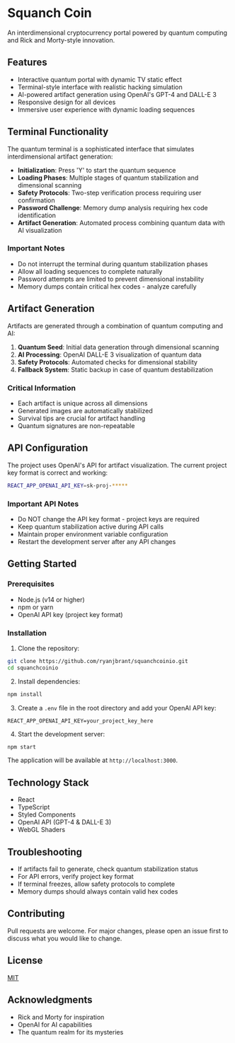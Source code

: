 # Squanch Coin

An interdimensional cryptocurrency portal powered by quantum computing and Rick and Morty-style innovation.

## Features

- Interactive quantum portal with dynamic TV static effect
- Terminal-style interface with realistic hacking simulation
- AI-powered artifact generation using OpenAI's GPT-4 and DALL-E 3
- Responsive design for all devices
- Immersive user experience with dynamic loading sequences

## Terminal Functionality

The quantum terminal is a sophisticated interface that simulates interdimensional artifact generation:

- **Initialization**: Press 'Y' to start the quantum sequence
- **Loading Phases**: Multiple stages of quantum stabilization and dimensional scanning
- **Safety Protocols**: Two-step verification process requiring user confirmation
- **Password Challenge**: Memory dump analysis requiring hex code identification
- **Artifact Generation**: Automated process combining quantum data with AI visualization

### Important Notes

- Do not interrupt the terminal during quantum stabilization phases
- Allow all loading sequences to complete naturally
- Password attempts are limited to prevent dimensional instability
- Memory dumps contain critical hex codes - analyze carefully

## Artifact Generation

Artifacts are generated through a combination of quantum computing and AI:

1. **Quantum Seed**: Initial data generation through dimensional scanning
2. **AI Processing**: OpenAI DALL-E 3 visualization of quantum data
3. **Safety Protocols**: Automated checks for dimensional stability
4. **Fallback System**: Static backup in case of quantum destabilization

### Critical Information

- Each artifact is unique across all dimensions
- Generated images are automatically stabilized
- Survival tips are crucial for artifact handling
- Quantum signatures are non-repeatable

## API Configuration

The project uses OpenAI's API for artifact visualization. The current project key format is correct and working:

```bash
REACT_APP_OPENAI_API_KEY=sk-proj-*****
```

### Important API Notes

- Do NOT change the API key format - project keys are required
- Keep quantum stabilization active during API calls
- Maintain proper environment variable configuration
- Restart the development server after any API changes

## Getting Started

### Prerequisites

- Node.js (v14 or higher)
- npm or yarn
- OpenAI API key (project key format)

### Installation

1. Clone the repository:
```bash
git clone https://github.com/ryanjbrant/squanchcoinio.git
cd squanchcoinio
```

2. Install dependencies:
```bash
npm install
```

3. Create a `.env` file in the root directory and add your OpenAI API key:
```
REACT_APP_OPENAI_API_KEY=your_project_key_here
```

4. Start the development server:
```bash
npm start
```

The application will be available at `http://localhost:3000`.

## Technology Stack

- React
- TypeScript
- Styled Components
- OpenAI API (GPT-4 & DALL-E 3)
- WebGL Shaders

## Troubleshooting

- If artifacts fail to generate, check quantum stabilization status
- For API errors, verify project key format
- If terminal freezes, allow safety protocols to complete
- Memory dumps should always contain valid hex codes

## Contributing

Pull requests are welcome. For major changes, please open an issue first to discuss what you would like to change.

## License

[MIT](https://choosealicense.com/licenses/mit/)

## Acknowledgments

- Rick and Morty for inspiration
- OpenAI for AI capabilities
- The quantum realm for its mysteries 
